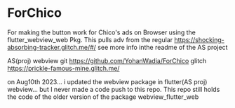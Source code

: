 # ForChico

For making the button work for Chico's ads on Browser using the flutter_webview_web Pkg.
This pulls adv from the regular https://shocking-absorbing-tracker.glitch.me/#/
see more info inthe readme of the AS project

AS(proj)
webview
git
https://github.com/YohanWadia/ForChico
glitch
https://prickle-famous-mine.glitch.me/


on Aug10th 2023... i updated the webview package in flutter(AS proj) webview... but I never made a code push to this repo. This repo still holds the code of the older version of the package webview_flutter_web
